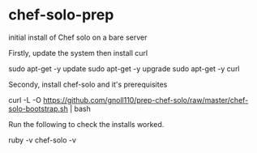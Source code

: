 chef-solo-prep
==============

initial install of Chef solo on a bare server 

Firstly, update the system then install curl

sudo apt-get -y update
sudo apt-get -y upgrade
sudo apt-get -y curl

Secondy, install chef-solo and it's prerequisites

curl -L -O https://github.com/gnoll110/prep-chef-solo/raw/master/chef-solo-bootstrap.sh | bash

Run the following to check the installs worked.

ruby -v
chef-solo -v

